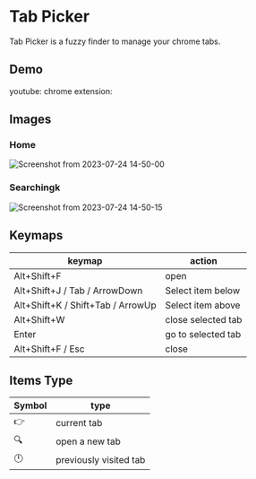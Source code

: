 # Tab Picker

Tab Picker is a fuzzy finder to manage your chrome tabs.

## Demo

youtube:
chrome extension:

## Images

### Home
![Screenshot from 2023-07-24 14-50-00](https://github.com/AugustinSorel/tab-picker/assets/48162609/89843da6-4d06-42aa-a749-5e4b0473a2c5)

### Searchingk
![Screenshot from 2023-07-24 14-50-15](https://github.com/AugustinSorel/tab-picker/assets/48162609/5326af78-e0cf-41a4-96eb-e5d1acd7314d)

## Keymaps

| keymap                            | action             |
| --------------------------------- | ------------------ |
| Alt+Shift+F                       | open               |
| Alt+Shift+J / Tab / ArrowDown     | Select item below  |
| Alt+Shift+K / Shift+Tab / ArrowUp | Select item above  |
| Alt+Shift+W                       | close selected tab |
| Enter                             | go to selected tab |
| Alt+Shift+F / Esc                 | close              |

## Items Type

| Symbol | type                   |
| ------ | ---------------------- |
| 👉     | current tab            |
| 🔍     | open a new tab         |
| 🕛     | previously visited tab |
